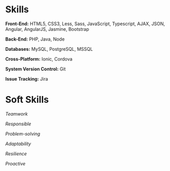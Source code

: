 # Skills
**Front-End:** HTML5, CSS3, Less, Sass, JavaScript, Typescript, AJAX, JSON, Angular, AngularJS, Jasmine, Bootstrap

**Back-End:** PHP, Java, Node

**Databases:** MySQL, PostgreSQL, MSSQL

**Cross-Platform:** Ionic, Cordova

**System Version Control:** Git

**Issue Tracking:** Jira

# Soft Skills
_Teamwork_

_Responsible_

_Problem-solving_

_Adaptability_

_Resilience_

_Proactive_